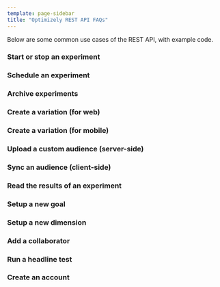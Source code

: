 ```yaml
---
template: page-sidebar
title: "Optimizely REST API FAQs"
---
```


Below are some common use cases of the REST API, with example code.

### Start or stop an experiment

### Schedule an experiment

### Archive experiments

### Create a variation (for web)

### Create a variation (for mobile)

### Upload a custom audience (server-side)

### Sync an audience (client-side)

### Read the results of an experiment

### Setup a new goal

### Setup a new dimension

### Add a collaborator

### Run a headline test

### Create an account
